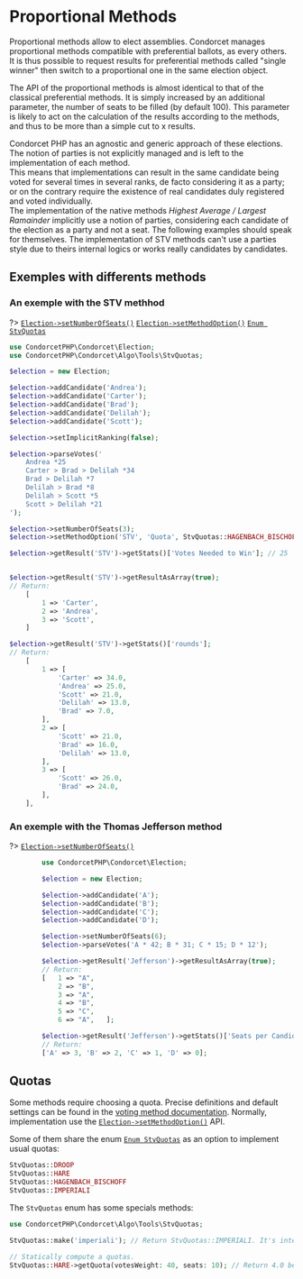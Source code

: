 # Proportional Methods

Proportional methods allow to elect assemblies. Condorcet manages proportional methods compatible with preferential ballots, as every others.  
It is thus possible to request results for preferential methods called "single winner" then switch to a proportional one in the same election object.

The API of the proportional methods is almost identical to that of the classical preferential methods. It is simply increased by an additional parameter, the number of seats to be filled (by default 100). This parameter is likely to act on the calculation of the results according to the methods, and thus to be more than a simple cut to x results.

Condorcet PHP has an agnostic and generic approach of these elections. The notion of parties is not explicitly managed and is left to the implementation of each method.  
This means that implementations can result in the same candidate being voted for several times in several ranks, de facto considering it as a party; or on the contrary require the existence of real candidates duly registered and voted individually.  
The implementation of the native methods _Highest Average / Largest Ramainder_ implicitly use a notion of parties, considering each candidate of the election as a party and not a seat. The following examples should speak for themselves. The implementation of STV methods can't use a parties style due to theirs internal logics or works really candidates by candidates.

## Exemples with differents methods

<!-- tabs:start -->
### **An exemple with the STV methhod**

?> [`Election->setNumberOfSeats()`](/Docs/ApiReferences/Election%20Class/public%20Election--setNumberOfSeats) 
[`Election->setMethodOption()`](/Docs/ApiReferences/Election%20Class/public%20Election--setMethodOption)
[`Enum StvQuotas`](/ApiReferences?id=condorcetphpcondorcetalgotoolsstvquotas-implements-unitenum-backedenum)
```php
use CondorcetPHP\Condorcet\Election;
use CondorcetPHP\Condorcet\Algo\Tools\StvQuotas;

$election = new Election;

$election->addCandidate('Andrea');
$election->addCandidate('Carter');
$election->addCandidate('Brad');
$election->addCandidate('Delilah');
$election->addCandidate('Scott');

$election->setImplicitRanking(false);

$election->parseVotes('
    Andrea *25
    Carter > Brad > Delilah *34
    Brad > Delilah *7
    Delilah > Brad *8
    Delilah > Scott *5
    Scott > Delilah *21
');

$election->setNumberOfSeats(3);
$election->setMethodOption('STV', 'Quota', StvQuotas::HAGENBACH_BISCHOFF);

$election->getResult('STV')->getStats()['Votes Needed to Win']; // 25


$election->getResult('STV')->getResultAsArray(true);
// Return:
    [
        1 => 'Carter',
        2 => 'Andrea',
        3 => 'Scott',
    ]

$election->getResult('STV')->getStats()['rounds'];
// Return:
    [
        1 => [
            'Carter' => 34.0,
            'Andrea' => 25.0,
            'Scott' => 21.0,
            'Delilah' => 13.0,
            'Brad' => 7.0,
        ],
        2 => [
            'Scott' => 21.0,
            'Brad' => 16.0,
            'Delilah' => 13.0,
        ],
        3 => [
            'Scott' => 26.0,
            'Brad' => 24.0,
        ],
    ],

```

### **An exemple with the Thomas Jefferson method**

?> [`Election->setNumberOfSeats()`](/Docs/ApiReferences/Election%20Class/public%20Election--setNumberOfSeats) 
```php
        use CondorcetPHP\Condorcet\Election;

        $election = new Election;

        $election->addCandidate('A');
        $election->addCandidate('B');
        $election->addCandidate('C');
        $election->addCandidate('D');

        $election->setNumberOfSeats(6);
        $election->parseVotes('A * 42; B * 31; C * 15; D * 12');

        $election->getResult('Jefferson')->getResultAsArray(true);
        // Return:
        [   1 => "A",
            2 => "B",
            3 => "A",
            4 => "B",
            5 => "C",
            6 => "A",   ];

        $election->getResult('Jefferson')->getStats()['Seats per Candidates'];
        // Return:
        ['A' => 3, 'B' => 2, 'C' => 1, 'D' => 0];
```
<!-- tabs:end -->

## Quotas
Some methods require choosing a quota. Precise definitions and default settings can be found in the [voting method documentation](/VotingMethods). Normally, implementation use the [`Election->setMethodOption()`](/Docs/ApiReferences/Election%20Class/public%20Election--setMethodOption) API.

Some of them share the enum [`Enum StvQuotas`](/ApiReferences?id=condorcetphpcondorcetalgotoolsstvquotas-implements-unitenum-backedenum) as an option to implement usual quotas:
```php
StvQuotas::DROOP
StvQuotas::HARE
StvQuotas::HAGENBACH_BISCHOFF
StvQuotas::IMPERIALI
```

The `StvQuotas` enum has some specials methods:
```php
use CondorcetPHP\Condorcet\Algo\Tools\StvQuotas;

StvQuotas::make('imperiali'); // Return StvQuotas::IMPERIALI. It's internally used to setMethodOption as string instead enum.

// Statically compute a quotas.
StvQuotas::HARE->getQuota(votesWeight: 40, seats: 10); // Return 4.0 because the Hare formula is: $votes / $seats
```